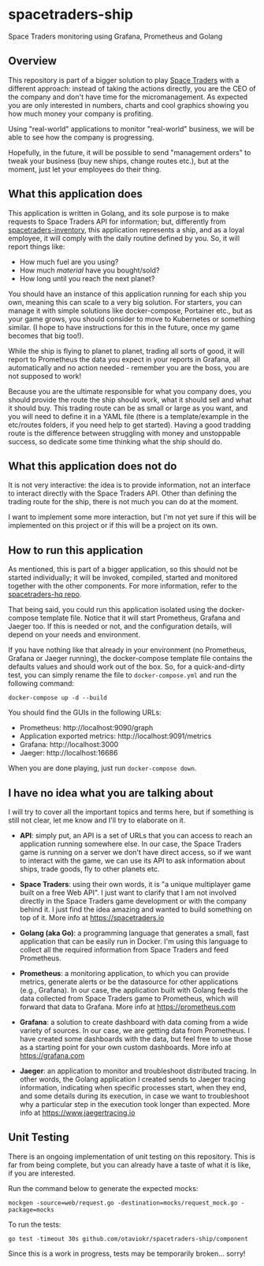 # spacetraders-ship
Space Traders monitoring using Grafana, Prometheus and Golang

## Overview

This repository is part of a bigger solution to play [Space Traders](https://spacetraders.io) with a different approach: instead of taking the actions directly, you are the CEO of the company and don't have time for the micromanagement. As expected you are only interested in numbers, charts and cool graphics showing you how much money your company is profiting.

Using "real-world" applications to monitor "real-world" business, we will be able to see how the company is progressing.

Hopefully, in the future, it will be possible to send "management orders" to tweak your business (buy new ships, change routes etc.), but at the moment, just let your employees do their thing.

## What this application does

This application is written in Golang, and its sole purpose is to make requests to Space Traders API for information; but, differently from [spacetraders-inventory](https://github.com/otaviokr/spacetraders-inventory), this application represents a ship, and as a loyal employee, it will comply with the daily routine defined by you. So, it will report things like:

- How much fuel are you using?
- How much _material_ have you bought/sold?
- How long until you reach the next planet?

You should have an instance of this application running for each ship you own, meaning this can scale to a very big solution. For starters, you can manage it with simple solutions like docker-compose, Portainer etc., but as your game grows, you should consider to move to Kubernetes or something similar. (I hope to have instructions for this in the future, once my game becomes that big too!).

While the ship is flying to planet to planet, trading all sorts of good, it will report to Prometheus the data you expect in your reports in Grafana, all automatically and no action needed - remember you are the boss, you are not supposed to work!

Because you are the ultimate responsible for what you company does, you should provide the route the ship should work, what it should sell and what it should buy. This trading route can be as small or large as you want, and you will need to define it in a YAML file (there is a template/example in the etc/routes folders, if you need help to get started). Having a good tradding route is the difference between struggling with money and unstoppable success, so dedicate some time thinking what the ship should do.

## What this application does not do

It is not very interactive: the idea is to provide information, not an interface to interact directly with the Space Traders API. Other than defining the trading route for the ship, there is not much you can do at the moment.

I want to implement some more interaction, but I'm not yet sure if this will be implemented on this project or if this will be a project on its own.

## How to run this application

As mentioned, this is part of a bigger application, so this should not be started individually; it will be invoked, compiled, started and monitored together with the other components. For more information, refer to the [spacetraders-hq repo](https://github.com/otaviokr/spacetraders-hq).

That being said, you could run this application isolated using the docker-compose template file. Notice that it will start Prometheus, Grafana and Jaeger too. If this is needed or not, and the configuration details, will depend on your needs and environment.

If you have nothing like that already in your environment (no Prometheus, Grafana or Jaeger running), the docker-compose template file contains the defaults values and should work out of the box. So, for a quick-and-dirty test, you can simply rename the file to `docker-compose.yml` and run the following command:

```shell
docker-compose up -d --build
```

You should find the GUIs in the following URLs:

- Prometheus: http://localhost:9090/graph
- Application exported metrics: http://localhost:9091/metrics
- Grafana: http://localhost:3000
- Jaeger: http://localhost:16686

When you are done playing, just run `docker-compose down`.

## I have no idea what you are talking about

I will try to cover all the important topics and terms here, but if something is still not clear, let me know and I'll try to elaborate on it.

- **API**: simply put, an API is a set of URLs that you can access to reach an application running somewhere else. In our case, the Space Traders game is running on a server we don't have direct access, so if we want to interact with the game, we can use its API to ask information about ships, trade goods, fly to other planets etc.

- **Space Traders**: using their own words, it is "a unique multiplayer game built on a free Web API". I just want to clarify that I am not involved directly in the Space Traders game development or with the company behind it. I just find the idea amazing and wanted to build something on top of it. More info at https://spacetraders.io

- **Golang (aka Go)**: a programming language that generates a small, fast application that can be easily run in Docker. I'm using this language to collect all the required information from Space Traders and feed Prometheus.

- **Prometheus**: a monitoring application, to which you can provide metrics, generate alerts or be the datasource for other applications (e.g., Grafana). In our case, the application built with Golang feeds the data collected from Space Traders game to Prometheus, which will forward that data to Grafana. More info at https://prometheus.com

- **Grafana**: a solution to create dashboard with data coming from a wide variety of sources. In our case, we are getting data from Prometheus. I have created some dashboards with the data, but feel free to use those as a starting point for your own custom dashboards. More info at https://grafana.com

- **Jaeger**: an application to monitor and troubleshoot distributed tracing. In other words, the Golang application I created sends to Jaeger tracing information, indicating when specific processes start, when they end, and some details during its execution, in case we want to troubleshoot why a particular step in the execution took longer than expected. More info at https://www.jaegertracing.io

## Unit Testing

There is an ongoing implementation of unit testing on this repository. This is far from being complete, but you can already have a taste of what it is like, if you are interested.

Run the command below to generate the expected mocks:

```shell
mockgen -source=web/request.go -destination=mocks/request_mock.go -package=mocks
```

To run the tests:

```shell
go test -timeout 30s github.com/otaviokr/spacetraders-ship/component
```

Since this is a work in progress, tests may be temporarily broken... sorry!

